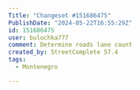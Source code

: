 ```yaml
---
Title: "Changeset #151686475"
PublishDate: "2024-05-22T16:55:29Z"
id: 151686475
user: bulochka777
comment: Determine roads lane count
created_by: StreetComplete 57.4
tags:
  - Montenegro

---
```


